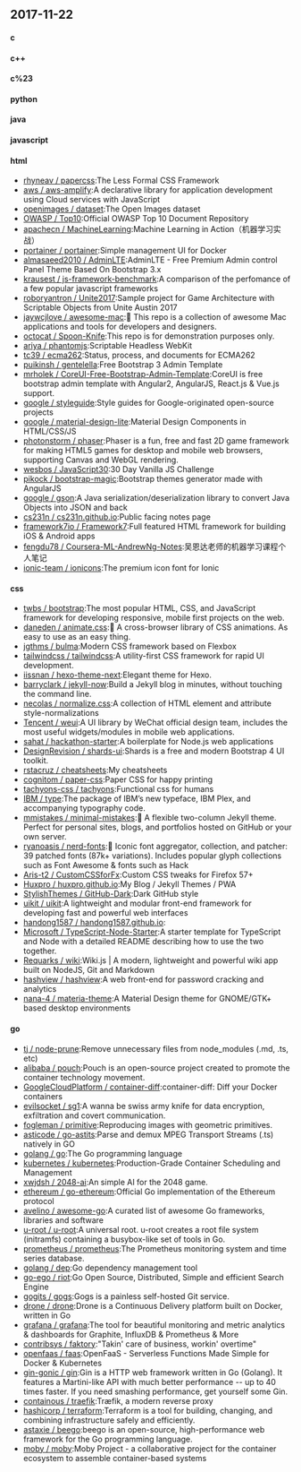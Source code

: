## 2017-11-22

#### c

#### c++

#### c%23

#### python

#### java

#### javascript

#### html
* [rhyneav / papercss](https://github.com/rhyneav/papercss):The Less Formal CSS Framework
* [aws / aws-amplify](https://github.com/aws/aws-amplify):A declarative library for application development using Cloud services with JavaScript
* [openimages / dataset](https://github.com/openimages/dataset):The Open Images dataset
* [OWASP / Top10](https://github.com/OWASP/Top10):Official OWASP Top 10 Document Repository
* [apachecn / MachineLearning](https://github.com/apachecn/MachineLearning):Machine Learning in Action（机器学习实战）
* [portainer / portainer](https://github.com/portainer/portainer):Simple management UI for Docker
* [almasaeed2010 / AdminLTE](https://github.com/almasaeed2010/AdminLTE):AdminLTE - Free Premium Admin control Panel Theme Based On Bootstrap 3.x
* [krausest / js-framework-benchmark](https://github.com/krausest/js-framework-benchmark):A comparison of the perfomance of a few popular javascript frameworks
* [roboryantron / Unite2017](https://github.com/roboryantron/Unite2017):Sample project for Game Architecture with Scriptable Objects from Unite Austin 2017
* [jaywcjlove / awesome-mac](https://github.com/jaywcjlove/awesome-mac): This repo is a collection of awesome Mac applications and tools for developers and designers.
* [octocat / Spoon-Knife](https://github.com/octocat/Spoon-Knife):This repo is for demonstration purposes only.
* [ariya / phantomjs](https://github.com/ariya/phantomjs):Scriptable Headless WebKit
* [tc39 / ecma262](https://github.com/tc39/ecma262):Status, process, and documents for ECMA262
* [puikinsh / gentelella](https://github.com/puikinsh/gentelella):Free Bootstrap 3 Admin Template
* [mrholek / CoreUI-Free-Bootstrap-Admin-Template](https://github.com/mrholek/CoreUI-Free-Bootstrap-Admin-Template):CoreUI is free bootstrap admin template with Angular2, AngularJS, React.js & Vue.js support.
* [google / styleguide](https://github.com/google/styleguide):Style guides for Google-originated open-source projects
* [google / material-design-lite](https://github.com/google/material-design-lite):Material Design Components in HTML/CSS/JS
* [photonstorm / phaser](https://github.com/photonstorm/phaser):Phaser is a fun, free and fast 2D game framework for making HTML5 games for desktop and mobile web browsers, supporting Canvas and WebGL rendering.
* [wesbos / JavaScript30](https://github.com/wesbos/JavaScript30):30 Day Vanilla JS Challenge
* [pikock / bootstrap-magic](https://github.com/pikock/bootstrap-magic):Bootstrap themes generator made with AngularJS
* [google / gson](https://github.com/google/gson):A Java serialization/deserialization library to convert Java Objects into JSON and back
* [cs231n / cs231n.github.io](https://github.com/cs231n/cs231n.github.io):Public facing notes page
* [framework7io / Framework7](https://github.com/framework7io/Framework7):Full featured HTML framework for building iOS & Android apps
* [fengdu78 / Coursera-ML-AndrewNg-Notes](https://github.com/fengdu78/Coursera-ML-AndrewNg-Notes):吴恩达老师的机器学习课程个人笔记
* [ionic-team / ionicons](https://github.com/ionic-team/ionicons):The premium icon font for Ionic

#### css
* [twbs / bootstrap](https://github.com/twbs/bootstrap):The most popular HTML, CSS, and JavaScript framework for developing responsive, mobile first projects on the web.
* [daneden / animate.css](https://github.com/daneden/animate.css):🍿 A cross-browser library of CSS animations. As easy to use as an easy thing.
* [jgthms / bulma](https://github.com/jgthms/bulma):Modern CSS framework based on Flexbox
* [tailwindcss / tailwindcss](https://github.com/tailwindcss/tailwindcss):A utility-first CSS framework for rapid UI development.
* [iissnan / hexo-theme-next](https://github.com/iissnan/hexo-theme-next):Elegant theme for Hexo.
* [barryclark / jekyll-now](https://github.com/barryclark/jekyll-now):Build a Jekyll blog in minutes, without touching the command line.
* [necolas / normalize.css](https://github.com/necolas/normalize.css):A collection of HTML element and attribute style-normalizations
* [Tencent / weui](https://github.com/Tencent/weui):A UI library by WeChat official design team, includes the most useful widgets/modules in mobile web applications.
* [sahat / hackathon-starter](https://github.com/sahat/hackathon-starter):A boilerplate for Node.js web applications
* [DesignRevision / shards-ui](https://github.com/DesignRevision/shards-ui):Shards is a free and modern Bootstrap 4 UI toolkit.
* [rstacruz / cheatsheets](https://github.com/rstacruz/cheatsheets):My cheatsheets
* [cognitom / paper-css](https://github.com/cognitom/paper-css):Paper CSS for happy printing
* [tachyons-css / tachyons](https://github.com/tachyons-css/tachyons):Functional css for humans
* [IBM / type](https://github.com/IBM/type):The package of IBM’s new typeface, IBM Plex, and accompanying typography code.
* [mmistakes / minimal-mistakes](https://github.com/mmistakes/minimal-mistakes):📐 A flexible two-column Jekyll theme. Perfect for personal sites, blogs, and portfolios hosted on GitHub or your own server.
* [ryanoasis / nerd-fonts](https://github.com/ryanoasis/nerd-fonts):🔡 Iconic font aggregator, collection, and patcher: 39 patched fonts (87k+ variations). Includes popular glyph collections such as Font Awesome & fonts such as Hack
* [Aris-t2 / CustomCSSforFx](https://github.com/Aris-t2/CustomCSSforFx):Custom CSS tweaks for Firefox 57+
* [Huxpro / huxpro.github.io](https://github.com/Huxpro/huxpro.github.io):My Blog / Jekyll Themes / PWA
* [StylishThemes / GitHub-Dark](https://github.com/StylishThemes/GitHub-Dark):Dark GitHub style
* [uikit / uikit](https://github.com/uikit/uikit):A lightweight and modular front-end framework for developing fast and powerful web interfaces
* [handong1587 / handong1587.github.io](https://github.com/handong1587/handong1587.github.io):
* [Microsoft / TypeScript-Node-Starter](https://github.com/Microsoft/TypeScript-Node-Starter):A starter template for TypeScript and Node with a detailed README describing how to use the two together.
* [Requarks / wiki](https://github.com/Requarks/wiki):Wiki.js | A modern, lightweight and powerful wiki app built on NodeJS, Git and Markdown
* [hashview / hashview](https://github.com/hashview/hashview):A web front-end for password cracking and analytics
* [nana-4 / materia-theme](https://github.com/nana-4/materia-theme):A Material Design theme for GNOME/GTK+ based desktop environments

#### go
* [tj / node-prune](https://github.com/tj/node-prune):Remove unnecessary files from node_modules (.md, .ts, etc)
* [alibaba / pouch](https://github.com/alibaba/pouch):Pouch is an open-source project created to promote the container technology movement.
* [GoogleCloudPlatform / container-diff](https://github.com/GoogleCloudPlatform/container-diff):container-diff: Diff your Docker containers
* [evilsocket / sg1](https://github.com/evilsocket/sg1):A wanna be swiss army knife for data encryption, exfiltration and covert communication.
* [fogleman / primitive](https://github.com/fogleman/primitive):Reproducing images with geometric primitives.
* [asticode / go-astits](https://github.com/asticode/go-astits):Parse and demux MPEG Transport Streams (.ts) natively in GO
* [golang / go](https://github.com/golang/go):The Go programming language
* [kubernetes / kubernetes](https://github.com/kubernetes/kubernetes):Production-Grade Container Scheduling and Management
* [xwjdsh / 2048-ai](https://github.com/xwjdsh/2048-ai):An simple AI for the 2048 game.
* [ethereum / go-ethereum](https://github.com/ethereum/go-ethereum):Official Go implementation of the Ethereum protocol
* [avelino / awesome-go](https://github.com/avelino/awesome-go):A curated list of awesome Go frameworks, libraries and software
* [u-root / u-root](https://github.com/u-root/u-root):A universal root. u-root creates a root file system (initramfs) containing a busybox-like set of tools in Go.
* [prometheus / prometheus](https://github.com/prometheus/prometheus):The Prometheus monitoring system and time series database.
* [golang / dep](https://github.com/golang/dep):Go dependency management tool
* [go-ego / riot](https://github.com/go-ego/riot):Go Open Source, Distributed, Simple and efficient Search Engine
* [gogits / gogs](https://github.com/gogits/gogs):Gogs is a painless self-hosted Git service.
* [drone / drone](https://github.com/drone/drone):Drone is a Continuous Delivery platform built on Docker, written in Go
* [grafana / grafana](https://github.com/grafana/grafana):The tool for beautiful monitoring and metric analytics & dashboards for Graphite, InfluxDB & Prometheus & More
* [contribsys / faktory](https://github.com/contribsys/faktory):"Takin' care of business, workin' overtime"
* [openfaas / faas](https://github.com/openfaas/faas):OpenFaaS - Serverless Functions Made Simple for Docker & Kubernetes
* [gin-gonic / gin](https://github.com/gin-gonic/gin):Gin is a HTTP web framework written in Go (Golang). It features a Martini-like API with much better performance -- up to 40 times faster. If you need smashing performance, get yourself some Gin.
* [containous / traefik](https://github.com/containous/traefik):Træfik, a modern reverse proxy
* [hashicorp / terraform](https://github.com/hashicorp/terraform):Terraform is a tool for building, changing, and combining infrastructure safely and efficiently.
* [astaxie / beego](https://github.com/astaxie/beego):beego is an open-source, high-performance web framework for the Go programming language.
* [moby / moby](https://github.com/moby/moby):Moby Project - a collaborative project for the container ecosystem to assemble container-based systems
